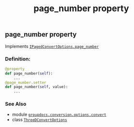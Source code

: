 ﻿---
title: page_number property
second_title: GroupDocs.Conversion for Python via .NET API References
description: 
type: docs
weight: 60
url: /python-net/groupdocs.conversion.options.convert/threedconvertoptions/page_number/
is_root: false
---

## page_number property


Implements [`IPagedConvertOptions.page_number`](/conversion/python-net/groupdocs.conversion.options.convert/ipagedconvertoptions#page_number)
### Definition:
```python
@property
def page_number(self):
    ...
@page_number.setter
def page_number(self, value):
    ...
```

### See Also
* module [`groupdocs.conversion.options.convert`](../../)
* class [`ThreeDConvertOptions`](/conversion/python-net/groupdocs.conversion.options.convert/threedconvertoptions)

